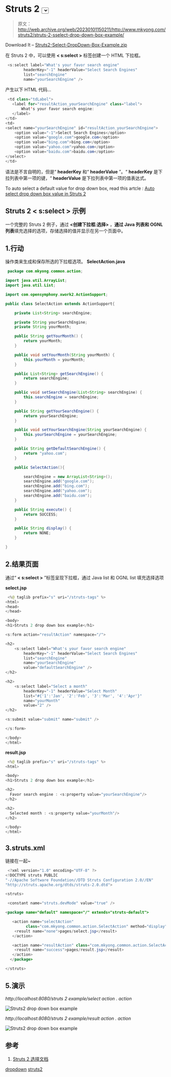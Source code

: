 # Struts 2 <select>下拉框示例</select>

> 原文：<http://web.archive.org/web/20230101150211/http://www.mkyong.com/struts2/struts-2-sselect-drop-down-box-example/>

Download It – [Struts2-Select-DropDown-Box-Example.zip](http://web.archive.org/web/20190304031851/http://www.mkyong.com/wp-content/uploads/2010/06/Struts2-Select-DropDown-Box-Example.zip)

在 Struts 2 中，可以使用 **< s:select >** 标签创建一个 HTML 下拉框。

```java
 <s:select label="What's your favor search engine" 
		headerKey="-1" headerValue="Select Search Engines"
		list="searchEngine" 
		name="yourSearchEngine" /> 
```

产生以下 HTML 代码…

```java
 <td class="tdLabel">
   <label for="resultAction_yourSearchEngine" class="label">
       What's your favor search engine:
   </label>
</td> 
<td>
<select name="yourSearchEngine" id="resultAction_yourSearchEngine"> 
    <option value="-1">Select Search Engines</option> 
    <option value="google.com">google.com</option> 
    <option value="bing.com">bing.com</option> 
    <option value="yahoo.com">yahoo.com</option> 
    <option value="baidu.com">baidu.com</option> 
</select> 
</td> 
```

语法是不言自明的，但是“ **headerKey** 和“ **headerValue** ”。“ **headerKey** 是下拉列表中第一项的键，“ **headerValue** 是下拉列表中第一项的值表达式。

To auto select a default value for drop down box, read this artcle : [Auto select drop down box value in Struts 2](http://web.archive.org/web/20190304031851/http://www.mkyong.com/struts2/how-to-auto-select-drop-down-box-value-in-struts-2/)

## Struts 2 **< s:select >** 示例

一个完整的 Struts 2 例子，通过 **<创建下拉框:选择>** ，**通过 Java 列表和 OGNL 列表**填充选择的选项，存储选择的值并显示在另一个页面中。

 ## 1.行动

操作类来生成和保存所选的下拉框选项。
**SelectAction.java**

```java
 package com.mkyong.common.action;

import java.util.ArrayList;
import java.util.List;

import com.opensymphony.xwork2.ActionSupport;

public class SelectAction extends ActionSupport{

	private List<String> searchEngine;

	private String yourSearchEngine;
	private String yourMonth;

	public String getYourMonth() {
		return yourMonth;
	}

	public void setYourMonth(String yourMonth) {
		this.yourMonth = yourMonth;
	}

	public List<String> getSearchEngine() {
		return searchEngine;
	}

	public void setSearchEngine(List<String> searchEngine) {
		this.searchEngine = searchEngine;
	}

	public String getYourSearchEngine() {
		return yourSearchEngine;
	}

	public void setYourSearchEngine(String yourSearchEngine) {
		this.yourSearchEngine = yourSearchEngine;
	}

	public String getDefaultSearchEngine() {
		return "yahoo.com";
	}

	public SelectAction(){

		searchEngine = new ArrayList<String>();
		searchEngine.add("google.com");
		searchEngine.add("bing.com");
		searchEngine.add("yahoo.com");
		searchEngine.add("baidu.com");
	}

	public String execute() {
		return SUCCESS;
	}

	public String display() {
		return NONE;
	}

} 
```

 ## 2.结果页面

通过“ **< s:select >** ”标签呈现下拉框，通过 Java list 和 OGNL list 填充选择选项

**select.jsp**

```java
 <%@ taglib prefix="s" uri="/struts-tags" %>
<html>
<head>
</head>

<body>
<h1>Struts 2 drop down box example</h1>

<s:form action="resultAction" namespace="/">

<h2>
	<s:select label="What's your favor search engine" 
		headerKey="-1" headerValue="Select Search Engines"
		list="searchEngine" 
		name="yourSearchEngine" 
		value="defaultSearchEngine" />
</h2> 

<h2>
	<s:select label="Select a month" 
		headerKey="-1" headerValue="Select Month"
		list="#{'1':'Jan', '2':'Feb', '3':'Mar', '4':'Apr'}" 
		name="yourMonth" 
		value="2" />
</h2> 

<s:submit value="submit" name="submit" />

</s:form>

</body>
</html> 
```

**result.jsp**

```java
 <%@ taglib prefix="s" uri="/struts-tags" %>
<html>

<body>
<h1>Struts 2 drop down box example</h1>

<h2>
  Favor search engine : <s:property value="yourSearchEngine"/>
</h2> 

<h2>
  Selected month : <s:property value="yourMonth"/>
</h2> 

</body>
</html> 
```

## 3.struts.xml

链接在一起~

```java
 <?xml version="1.0" encoding="UTF-8" ?>
<!DOCTYPE struts PUBLIC
"-//Apache Software Foundation//DTD Struts Configuration 2.0//EN"
"http://struts.apache.org/dtds/struts-2.0.dtd">

<struts>

 <constant name="struts.devMode" value="true" />

<package name="default" namespace="/" extends="struts-default">

   <action name="selectAction" 
         class="com.mkyong.common.action.SelectAction" method="display">
	<result name="none">pages/select.jsp</result>
   </action>

   <action name="resultAction" class="com.mkyong.common.action.SelectAction">
	<result name="success">pages/result.jsp</result>
   </action>
  </package>

</struts> 
```

## 5.演示

*http://localhost:8080/struts 2 example/select action . action*

![Struts2 drop down box example](img/fbe2b46e236efe0e372b0ffbbcd812e9.png "struts2-select-dropdown-box-example-1")

*http://localhost:8080/struts 2 example/result action . action*

![Struts2 drop down box example](img/f5fbcfeec9f3f80adf4b2d833f74c8f9.png "struts2-select-dropdown-box-example-2")

## 参考

1.  [Struts 2 选择文档](http://web.archive.org/web/20190304031851/http://struts.apache.org/2.x/docs/select.html)

[dropdown](http://web.archive.org/web/20190304031851/http://www.mkyong.com/tag/dropdown/) [struts2](http://web.archive.org/web/20190304031851/http://www.mkyong.com/tag/struts2/)







